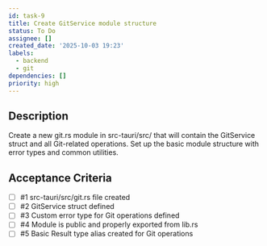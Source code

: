 ```yaml
---
id: task-9
title: Create GitService module structure
status: To Do
assignee: []
created_date: '2025-10-03 19:23'
labels:
  - backend
  - git
dependencies: []
priority: high
---
```


## Description

<!-- SECTION:DESCRIPTION:BEGIN -->
Create a new git.rs module in src-tauri/src/ that will contain the GitService struct and all Git-related operations. Set up the basic module structure with error types and common utilities.
<!-- SECTION:DESCRIPTION:END -->

## Acceptance Criteria
<!-- AC:BEGIN -->
- [ ] #1 src-tauri/src/git.rs file created
- [ ] #2 GitService struct defined
- [ ] #3 Custom error type for Git operations defined
- [ ] #4 Module is public and properly exported from lib.rs
- [ ] #5 Basic Result type alias created for Git operations
<!-- AC:END -->
